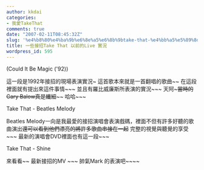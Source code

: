 ```yaml
---
author: kkdai
categories:
- 我愛TakeThat
comments: true
date: "2007-02-11T08:45:32Z"
slug: '%e4%b8%80%e4%ba%9b%e6%8e%a5%e6%8b%9btake-that-%e4%bb%a5%e5%89%8d%e7%9a%84live-%e5%af%a6%e6%b3%81'
title: 一些接招Take That 以前的Live 實況
wordpress_id: 595
---
```



  

(Could It Be Magic ('92))  

這一段是1992年接招的現場表演實況~ 這首歌本來就是一首翻唱的歌曲~~ 在這段裡面就有提出來這件事情~~~ 並且有羅比威廉斯所表演的實況~~~  天阿~~~當時的Gary Balow真是纖細~~~~  哈哈~~~




  


  

Take That - Beatles Melody
  

Beatles Melody一向是我最愛的接招演唱會表演戲碼，裡面不但有許多好聽的歌曲演出~~還可以看到他們漂亮的將許多歌曲串接在一起~~ 完整的視覺與聽覺的享受~~~ 最新的演唱會DVD裡面也有這一段~~~









  

Take That - Shine
  
  

來看看~~ 最新接招的MV ~~~ 帥氣Mark 的表演吧~~~~
